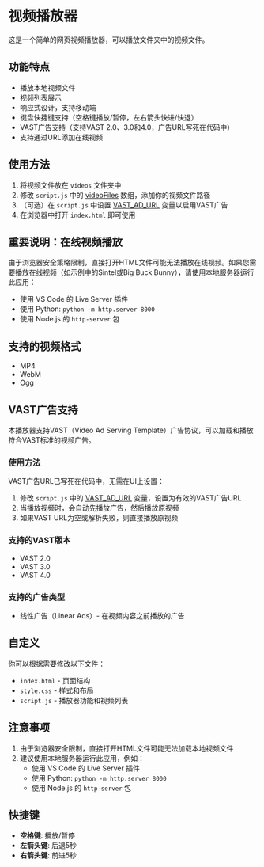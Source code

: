 # 视频播放器

这是一个简单的网页视频播放器，可以播放文件夹中的视频文件。

## 功能特点

- 播放本地视频文件
- 视频列表展示
- 响应式设计，支持移动端
- 键盘快捷键支持（空格键播放/暂停，左右箭头快进/快退）
- VAST广告支持（支持VAST 2.0、3.0和4.0，广告URL写死在代码中）
- 支持通过URL添加在线视频

## 使用方法

1. 将视频文件放在 `videos` 文件夹中
2. 修改 `script.js` 中的 [videoFiles](file:///d:/ruanjian/github/wen/script.js#L2-L8) 数组，添加你的视频文件路径
3. （可选）在 `script.js` 中设置 [VAST_AD_URL](file:///d:/ruanjian/github/wen/script.js#L11-L11) 变量以启用VAST广告
4. 在浏览器中打开 `index.html` 即可使用

## 重要说明：在线视频播放

由于浏览器安全策略限制，直接打开HTML文件可能无法播放在线视频。如果您需要播放在线视频（如示例中的Sintel或Big Buck Bunny），请使用本地服务器运行此应用：

- 使用 VS Code 的 Live Server 插件
- 使用 Python: `python -m http.server 8000`
- 使用 Node.js 的 `http-server` 包

## 支持的视频格式

- MP4
- WebM
- Ogg

## VAST广告支持

本播放器支持VAST（Video Ad Serving Template）广告协议，可以加载和播放符合VAST标准的视频广告。

### 使用方法

VAST广告URL已写死在代码中，无需在UI上设置：
1. 修改 `script.js` 中的 [VAST_AD_URL](file:///d:/ruanjian/github/wen/script.js#L11-L11) 变量，设置为有效的VAST广告URL
2. 当播放视频时，会自动先播放广告，然后播放原视频
3. 如果VAST URL为空或解析失败，则直接播放原视频

### 支持的VAST版本

- VAST 2.0
- VAST 3.0
- VAST 4.0

### 支持的广告类型

- 线性广告（Linear Ads）- 在视频内容之前播放的广告

## 自定义

你可以根据需要修改以下文件：

- `index.html` - 页面结构
- `style.css` - 样式和布局
- `script.js` - 播放器功能和视频列表

## 注意事项

1. 由于浏览器安全限制，直接打开HTML文件可能无法加载本地视频文件
2. 建议使用本地服务器运行此应用，例如：
   - 使用 VS Code 的 Live Server 插件
   - 使用 Python: `python -m http.server 8000`
   - 使用 Node.js 的 `http-server` 包

## 快捷键

- **空格键**: 播放/暂停
- **左箭头键**: 后退5秒
- **右箭头键**: 前进5秒
